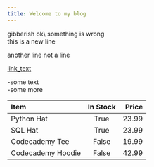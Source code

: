 ```yaml
---
title: Welcome to my blog
---
```

gibberish
ok\ something is wrong\
this is a new line

another line
not a line

[link_text](https:/dhb.com)

-some text\
-some more

| Item              | In Stock | Price |
| :---------------- | :------: | ----: |
| Python Hat        |   True   | 23.99 |
| SQL Hat           |   True   | 23.99 |
| Codecademy Tee    |  False   | 19.99 |
| Codecademy Hoodie |  False   | 42.99 |

